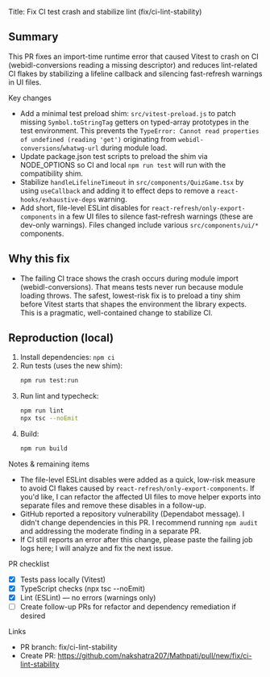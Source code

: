 Title: Fix CI test crash and stabilize lint (fix/ci-lint-stability)

Summary
-------
This PR fixes an import-time runtime error that caused Vitest to crash on CI (webidl-conversions reading a missing descriptor) and reduces lint-related CI flakes by stabilizing a lifeline callback and silencing fast-refresh warnings in UI files.

Key changes
- Add a minimal test preload shim: `src/vitest-preload.js` to patch missing `Symbol.toStringTag` getters on typed-array prototypes in the test environment. This prevents the `TypeError: Cannot read properties of undefined (reading 'get')` originating from `webidl-conversions`/`whatwg-url` during module load.
- Update package.json test scripts to preload the shim via NODE_OPTIONS so CI and local `npm run test` will run with the compatibility shim.
- Stabilize `handleLifelineTimeout` in `src/components/QuizGame.tsx` by using `useCallback` and adding it to effect deps to remove a `react-hooks/exhaustive-deps` warning.
- Add short, file-level ESLint disables for `react-refresh/only-export-components` in a few UI files to silence fast-refresh warnings (these are dev-only warnings). Files changed include various `src/components/ui/*` components.

Why this fix
-----------
- The failing CI trace shows the crash occurs during module import (webidl-conversions). That means tests never run because module loading throws. The safest, lowest-risk fix is to preload a tiny shim before Vitest starts that shapes the environment the library expects. This is a pragmatic, well-contained change to stabilize CI.

Reproduction (local)
-------------------
1. Install dependencies: `npm ci`
2. Run tests (uses the new shim):
   ```bash
   npm run test:run
   ```
3. Run lint and typecheck:
   ```bash
   npm run lint
   npx tsc --noEmit
   ```
4. Build:
   ```bash
   npm run build
   ```

Notes & remaining items
- The file-level ESLint disables were added as a quick, low-risk measure to avoid CI flakes caused by `react-refresh/only-export-components`. If you'd like, I can refactor the affected UI files to move helper exports into separate files and remove these disables in a follow-up.
- GitHub reported a repository vulnerability (Dependabot message). I didn't change dependencies in this PR. I recommend running `npm audit` and addressing the moderate finding in a separate PR.
- If CI still reports an error after this change, please paste the failing job logs here; I will analyze and fix the next issue.

PR checklist
- [x] Tests pass locally (Vitest)
- [x] TypeScript checks (npx tsc --noEmit)
- [x] Lint (ESLint) — no errors (warnings only)
- [ ] Create follow-up PRs for refactor and dependency remediation if desired

Links
- PR branch: fix/ci-lint-stability
- Create PR: https://github.com/nakshatra207/Mathpati/pull/new/fix/ci-lint-stability
